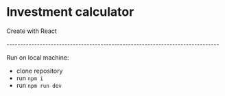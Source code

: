 <h1> Investment calculator </h1>

<p> Create with React </p>
-----------------------------------------------------------------------------
<p>Run on local machine: </p>
<ul>
  <li>
    clone repository 
  </li>
  <li>
    run <code>npm i</code>
  </li>
  <li>
   run <code>npm run dev</code>

  </li>
</ul>

